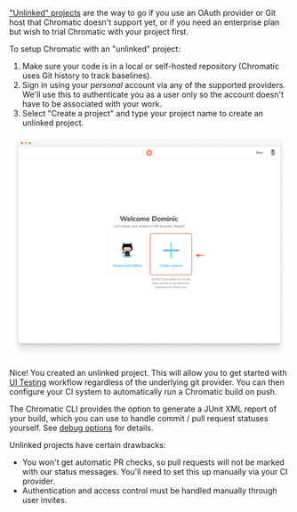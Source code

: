 ["Unlinked" projects](/docs/access#unlinked-projects) are the way to go if you use an OAuth provider or Git host that Chromatic doesn't support yet, or if you need an enterprise plan but wish to trial Chromatic with your project first.

To setup Chromatic with an "unlinked" project:

1. Make sure your code is in a local or self-hosted repository (Chromatic uses Git history to track baselines).
2. Sign in using your _personal_ account via any of the supported providers. We'll use this to authenticate you as a user only so the account doesn't have to be associated with your work.
3. Select "Create a project" and type your project name to create an unlinked project.

![Setup unlinked project](../../images/chromatic-setup-unlinked-project.png)

Nice! You created an unlinked project. This will allow you to get started with [UI Testing](/docs) workflow regardless of the underlying git provider. You can then configure your CI system to automatically run a Chromatic build on push.

The Chromatic CLI provides the option to generate a JUnit XML report of your build, which you can use to handle commit / pull request statuses yourself. See [debug options](/docs/cli#debug-options) for details.

Unlinked projects have certain drawbacks:

- You won't get automatic PR checks, so pull requests will not be marked with our status messages. You'll need to set this up manually via your CI provider.
- Authentication and access control must be handled manually through user invites.
